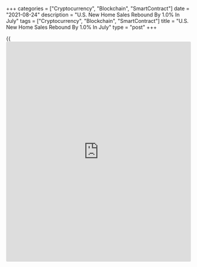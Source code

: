 +++
categories = ["Cryptocurrency", "Blockchain", "SmartContract"]
date = "2021-08-24"
description = "U.S. New Home Sales Rebound By 1.0% In July"
tags = ["Cryptocurrency", "Blockchain", "SmartContract"]
title = "U.S. New Home Sales Rebound By 1.0% In July"
type = "post"
+++

{{<iframe id="large-banner" src="https://www.bounty.group/#slide=22.0" width="100%" height="600" scrolling="no" style="border: 0px solid rgb(216, 221, 230); border-radius: 3px;">}}

The Commerce Department released a report on Tuesday showing a rebound
in U.S. new home sales in the month of July.

The report showed new home sales increased by 1.0 percent to an annual
rate of 708,000 in July after slumping by 2.6 percent to an upwardly
revised rate of 701,000 in June.

Economists had expected new home sales to jump by 3.6 percent to a rate
of 700,000 from the 676,000 originally reported for the previous month.

While new home sales in June were upwardly revised, the annual rate
still represented the lowest level since April of last year.

The increase in new home sales came as new home sales in the West
skyrocketed by 14.4 percent to an annual rate of 215,000.

New home sales in the South also climbed by 1.3 percent, while new home
sales in the Northeast and Midwest plummeted by 24.1 percent and 20.2
percent, respectively.

The Commerce Department also said the median sales price of new houses
sold in July was $390,500, up 5.5 percent from $370,200 in June and up
18.4 percent from $329,800 a year ago.

The estimate of new houses for sale at the end of July was 367,000,
representing a supply of 6.2 months at the current sales rate.

"While demand for new homes remains strong, high prices and backlogs in
construction will temper sales in the months ahead," said Nancy Vanden
Houten, Lead U.S. Economist at Oxford Economics.

On Monday, the National Association of Realtors released a separate
report showing existing home sales jumped by 2.0 percent to an annual
rate of 5.99 million in July.

For comments and feedback [contact](https://www.playgroundfx.com/contact/): editorial@rtt[news](https://www.letsplayfx.com/blog/forex-news-website/).com

[Economic News][1]

 **What parts of the world are seeing the best (and worst) economic
performances lately? Click[here][2] to check out our [Econ Scorecard][2]
and find out! See up-to-the-moment [ranking](https://www.playgroundfx.com/blog/crypto-exchange-ranking/)s for the best and worst
performers in [GDP][3], [unemployment rate][4], [inflation][5] and much
more.**

   1. www.rtt[news](https://www.letsplayfx.com/blog/forex-news-website/).com/Content/EconomicNews.aspx
   2. www.rtt[news](https://www.letsplayfx.com/blog/forex-news-website/).com/economic-scorecard/world-rank/PPI/highest-performance.aspx
   3. www.rtt[news](https://www.letsplayfx.com/blog/forex-news-website/).com/economic-scorecard/world-rank/GDP/highest-performance.aspx
   4. www.rtt[news](https://www.letsplayfx.com/blog/forex-news-website/).com/economic-scorecard/world-rank/unemployment-rate/lowest-performance.aspx
   5. www.rtt[news](https://www.letsplayfx.com/blog/forex-news-website/).com/economic-scorecard/world-rank/CPI/highest-performance.aspx